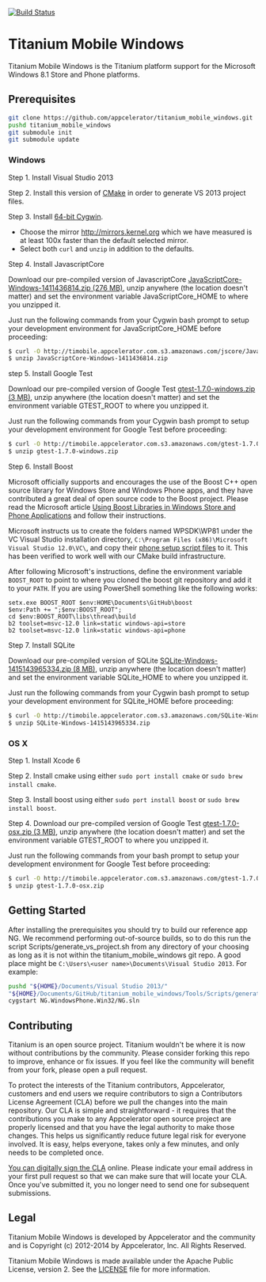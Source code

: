 [![Build Status](https://magnum.travis-ci.com/appcelerator/titanium_mobile_windows.svg?token=SxTZxbWRYYpcfE9jALXb&branch=master)](https://magnum.travis-ci.com/appcelerator/titanium_mobile_windows)

# Titanium Mobile Windows

Titanium Mobile Windows is the Titanium platform support for the Microsoft Windows 8.1 Store and Phone platforms.

## Prerequisites

```bash
git clone https://github.com/appcelerator/titanium_mobile_windows.git
pushd titanium_mobile_windows
git submodule init
git submodule update
```

### Windows

Step 1. Install Visual Studio 2013

Step 2. Install this version of [CMake](http://www.cmake.org/files/v3.1/cmake-3.1.3-win32-x86.exe) in order to generate VS 2013 project files.

Step 3. Install [64-bit Cygwin](http://cygwin.com/setup-x86_64.exe).

* Choose the mirror http://mirrors.kernel.org which we have measured is at least 100x faster than the default selected mirror.
* Select both ```curl``` and ```unzip``` in addition to the defaults.

Step 4. Install JavascriptCore

Download our pre-compiled version of JavascriptCore [JavaScriptCore-Windows-1411436814.zip (276 MB)](http://timobile.appcelerator.com.s3.amazonaws.com/jscore/JavaScriptCore-Windows-1411436814.zip), unzip anywhere (the location doesn't matter) and set the environment variable JavaScriptCore_HOME to where you unzipped it.

Just run the following commands from your Cygwin bash prompt to setup your development environment for JavaScriptCore_HOME before
proceeding:

```bash
$ curl -O http://timobile.appcelerator.com.s3.amazonaws.com/jscore/JavaScriptCore-Windows-1411436814.zip
$ unzip JavaScriptCore-Windows-1411436814.zip
```

step 5. Install Google Test

Download our pre-compiled version of Google Test [gtest-1.7.0-windows.zip (3 MB)](http://timobile.appcelerator.com.s3.amazonaws.com/gtest-1.7.0-windows.zip), unzip anywhere (the location doesn't matter) and set the environment variable GTEST_ROOT to where you unzipped it.

Just run the following commands from your Cygwin bash prompt to setup your development environment for Google Test before proceeding:

```bash
$ curl -O http://timobile.appcelerator.com.s3.amazonaws.com/gtest-1.7.0-windows.zip
$ unzip gtest-1.7.0-windows.zip
```

Step 6. Install Boost

Microsoft officially supports and encourages the use of the Boost C++ open source library for Windows Store and Windows Phone apps, and they have contributed a great deal of open source code to the Boost project. Please read the Microsoft article [Using Boost Libraries in Windows Store and Phone Applications](http://blogs.msdn.com/b/vcblog/archive/2014/07/18/using-boost-libraries-in-windows-store-and-phone-applications.aspx) and follow their instructions.

Microsoft instructs us to create the folders named WPSDK\WP81 under the VC Visual Studio installation directory, `C:\Program Files
(x86)\Microsoft Visual Studio 12.0\VC\`, and copy their [phone setup script files](http://blogs.msdn.com/cfs-file.ashx/__key/communityserver-components-postattachments/00-10-54-33-32/BoostSample-.zip) to it. This has been verified to work well with our CMake build infrastructure.

After following Microsoft's instructions, define the environment variable `BOOST_ROOT` to point to where you cloned the boost git repository and add it to your `PATH`. If you are using PowerShell something like the following works:
```
setx.exe BOOST_ROOT $env:HOME\Documents\GitHub\boost
$env:Path += ";$env:BOOST_ROOT";
cd $env:BOOST_ROOT\libs\thread\build
b2 toolset=msvc-12.0 link=static windows-api=store
b2 toolset=msvc-12.0 link=static windows-api=phone
```

Step 7. Install SQLite

Download our pre-compiled version of SQLite [SQLite-Windows-1415143965334.zip (8 MB)](http://timobile.appcelerator.com.s3.amazonaws.com/SQLite-Windows-1415143965334.zip), unzip anywhere (the location doesn't matter) and set the environment variable SQLite_HOME to where you unzipped it.

Just run the following commands from your Cygwin bash prompt to setup your development environment for SQLite_HOME before proceeding:

```bash
$ curl -O http://timobile.appcelerator.com.s3.amazonaws.com/SQLite-Windows-1415143965334.zip
$ unzip SQLite-Windows-1415143965334.zip
```

### OS X

Step 1. Install Xcode 6

Step 2. Install cmake using either `sudo port install cmake` or `sudo brew install cmake`.

Step 3. Install boost using either `sudo port install boost` or `sudo brew install boost`.

Step 4. Download our pre-compiled version of Google Test [gtest-1.7.0-osx.zip (3 MB)](http://timobile.appcelerator.com.s3.amazonaws.com/gtest-1.7.0-osx.zip), unzip anywhere (the location doesn't matter) and set the environment variable GTEST_ROOT to where you unzipped it.

Just run the following commands from your bash prompt to setup your development environment for Google Test before proceeding:

```bash
$ curl -O http://timobile.appcelerator.com.s3.amazonaws.com/gtest-1.7.0-osx.zip
$ unzip gtest-1.7.0-osx.zip
```

## Getting Started

After installing the prerequisites you should try to build our
reference app NG. We recommend performing out-of-source builds,
so to do this run the script Scripts/generate_vs_project.sh from any
directory of your choosing as long as it is not within the
titanium_mobile_windows git repo. A good place might be
`C:\Users\<user name>\Documents\Visual Studio 2013`. For example:

```bash
pushd "${HOME}/Documents/Visual Studio 2013/"
"${HOME}/Documents/GitHub/titanium_mobile_windows/Tools/Scripts/generate_vs_project.sh" NG
cygstart NG.WindowsPhone.Win32/NG.sln
```

## Contributing

Titanium is an open source project.  Titanium wouldn't be where it is
now without contributions by the community. Please consider forking
this repo to improve, enhance or fix issues. If you feel like the
community will benefit from your fork, please open a pull request.

To protect the interests of the Titanium contributors, Appcelerator,
customers and end users we require contributors to sign a Contributors
License Agreement (CLA) before we pull the changes into the main
repository. Our CLA is simple and straightforward - it requires that
the contributions you make to any Appcelerator open source project are
properly licensed and that you have the legal authority to make those
changes. This helps us significantly reduce future legal risk for
everyone involved. It is easy, helps everyone, takes only a few
minutes, and only needs to be completed once.

[You can digitally sign the CLA](http://bit.ly/app_cla) online. Please
indicate your email address in your first pull request so that we can
make sure that will locate your CLA.  Once you've submitted it, you no
longer need to send one for subsequent submissions.


## Legal

Titanium Mobile Windows is developed by Appcelerator and the community
and is Copyright (c) 2012-2014 by Appcelerator, Inc. All Rights
Reserved.

Titanium Mobile Windows is made available under the Apache Public
License, version 2.  See the
[LICENSE](https://github.com/appcelerator/titanium_mobile_windows/blob/master/LICENSE)
file for more information.

